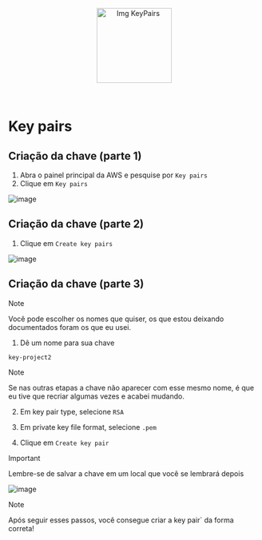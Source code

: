 <p align="center">
  <img src="https://github.com/user-attachments/assets/8a11c9fa-b224-43ba-970b-183387f6bb7c" alt="Img KeyPairs" width="150">
</p>
<br>

# Key pairs

## Criação da chave (parte 1)

1. Abra o painel principal da AWS e pesquise por `Key pairs`
2. Clique em `Key pairs`

![image](https://github.com/user-attachments/assets/3647d82f-58fe-44f9-bd64-a68206812e04)


## Criação da chave (parte 2)

1. Clique em `Create key pairs`

![image](https://github.com/user-attachments/assets/f190a7f3-8566-4084-89b8-61f7c555f72e)

## Criação da chave (parte 3)

> [!NOTE]
> Você pode escolher os nomes que quiser, os que estou deixando documentados foram os que eu usei.

1. Dê um nome para sua chave

`key-project2`

> [!NOTE]
> Se nas outras etapas a chave não aparecer com esse mesmo nome, é que eu tive que recriar algumas vezes e 
acabei mudando.

2. Em key pair type, selecione `RSA`

3. Em private key file format, selecione `.pem`

4. Clique em `Create key pair`

> [!IMPORTANT]
> Lembre-se de salvar a chave em um local que você se lembrará depois

![image](https://github.com/user-attachments/assets/ae7c614a-fb9c-4f82-bd92-921afb959020)

> [!NOTE]
> Após seguir esses passos, você consegue criar a key pair` da forma correta!